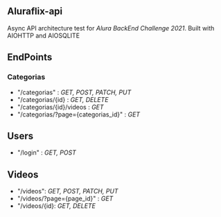 ## Aluraflix-api

Async API architecture test for *Alura BackEnd Challenge 2021*. Built with AIOHTTP and AIOSQLITE 


## EndPoints

  ### Categorias
  
  * "/categorias" :  _GET, POST, PATCH, PUT_ 
  * "/categorias/{id} : _GET, DELETE_
  * "/categorias/{id}/videos : _GET_
  * "/categorias/?page={categorias_id}" : _GET_
  
  ## Users
  
  * "/login" : _GET, POST_
  
  ## Videos 
  
  * "/videos": _GET, POST, PATCH, PUT_
  * "/videos/?page={page_id}" : _GET_
  * "/videos/{id}: _GET, DELETE_
  

  

